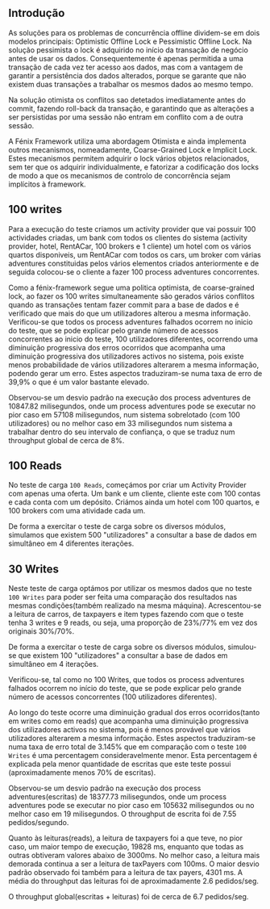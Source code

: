 ## Introdução
As soluções para os problemas de concurrência offline dividem-se em dois modelos principais: Optimistic Offline Lock e Pessimistic Offline Lock.
Na solução pessimista o lock é adquirido no início da transação de negócio antes de usar os dados. Consequentemente é apenas permitida a uma transação de cada vez ter acesso aos dados, mas com a vantagem de garantir a persistência dos dados alterados, porque se garante que não existem duas transações a trabalhar os mesmos dados ao mesmo tempo.

Na solução otimista os conflitos sao detetados imediatamente antes do commit, fazendo roll-back da transação, e garantindo que as alterações a ser persistidas por uma sessão não entram em conflito com a de outra sessão.

A Fénix Framework utiliza uma abordagem Otimista e ainda implementa outros mecanismos, nomeadamente, Coarse-Grained Lock e Implicit Lock. Estes mecanismos permitem adquirir o lock vários objetos relacionados, sem ter que os adquirir individualmente, e fatorizar a codificação dos locks de modo a que os mecanismos de controlo de concorrência sejam implícitos à framework.


## 100 writes
Para a execução do teste criamos um activity provider que vai possuir 100 actividades criadas, um bank com todos os clientes do sistema (activity provider, hotel, RentACar, 100 brokers e 1 cliente) um hotel com os vários quartos disponiveis, um RentACar com todos os cars, um broker com várias adventures constituidas pelos vários elementos criados anteriormente e de seguida colocou-se o cliente a fazer 100 process adventures concorrentes.

Como a fénix-framework segue uma politica optimista, de coarse-grained lock, ao fazer os 100 writes simultaneamente são gerados vários conflitos quando as transações tentam fazer commit para a base de dados e é verificado que mais do que um utilizadores alterou a mesma informação. Verificou-se que todos os process adventures falhados ocorrem no inicio do teste, que se pode explicar pelo grande número de acessos concorrentes ao inicio do teste, 100 utilizadores diferentes, ocorrendo uma diminuição progressiva dos erros ocorridos que acompanha uma diminuição progressiva dos utilizadores activos no sistema, pois existe menos probabilidade de vários utilizadores alterarem a mesma informação, podendo gerar um erro. Estes aspectos traduziram-se numa taxa de erro de 39,9% o que é um valor bastante elevado.

Observou-se um desvio padrão na execução dos process adventures de 10847.82 milisegundos, onde um process adventures pode se executar no pior caso em 57108 milisegundos, num sistema sobrelotado (com 100 utilizadores) ou no melhor caso em 33 milisegundos num sistema a trabalhar dentro do seu intervalo de confiança, o que se traduz num throughput global de cerca de 8%.

## 100 Reads
No teste de carga `100 Reads`, começámos por criar um Activity Provider com apenas uma oferta. Um bank e um cliente, cliente este com 100 contas e cada conta com um depósito. Criámos ainda um hotel com 100 quartos, e 100 brokers com uma atividade cada um.

De forma a exercitar o teste de carga sobre os diversos módulos, simulamos que existem 500 "utilizadores" a consultar a base de dados em simultâneo em 4 diferentes iterações.

## 30 Writes

Neste teste de carga optámos por utilizar os mesmos dados que no teste `100 Writes` para poder ser feita uma
comparação dos resultados nas mesmas condições(também realizado na mesma máquina). Acrescentou-se a leitura de carros, de taxpayers e item types fazendo com que o teste tenha 3 writes e 9 reads, ou seja, uma proporção de  23%/77% em vez dos originais 30%/70%.

De forma a exercitar o teste de carga sobre os diversos módulos, simulou-se que existem 100 "utilizadores" a consultar a base de dados em simultâneo em 4 iterações.

Verificou-se, tal como no 100 Writes, que todos os process adventures falhados ocorrem no início do teste, que se pode explicar pelo grande número de acessos concorrentes (100 utilizadores diferentes).

Ao longo do teste ocorre uma diminuição gradual dos erros ocorridos(tanto em writes como em reads) que acompanha uma diminuição progressiva dos utilizadores activos no sistema, pois é menos provável que vários utilizadores alterarem a mesma informação. Estes aspectos traduziram-se numa taxa de erro total de 3.145% que em comparação com o teste `100 Writes` é uma percentagem consideravelmente menor. Esta percentagem é explicada pela menor quantidade de escritas que este teste possui (aproximadamente menos 70% de escritas).

Observou-se um desvio padrão na execução dos process adventures(escritas) de 18377.73 milisegundos, onde um process adventures pode se executar no pior caso em 105632 milisegundos ou no melhor caso em 19 milisegundos. O throughput de escrita foi de 7.55 pedidos/segundo.

Quanto às leituras(reads), a leitura de taxpayers foi a que teve, no pior caso, um maior tempo de execução, 19828 ms, enquanto que todas as outras obtiveram valores abaixo de 3000ms. No melhor caso, a leitura mais demorada continua a ser a leitura de taxPayers com 100ms. O maior desvio padrão observado foi também para a leitura de tax payers, 4301 ms. A média do throughput das leituras foi de aproximadamente 2.6 pedidos/seg.

O throughput global(escritas + leituras) foi de cerca de 6.7 pedidos/seg.

